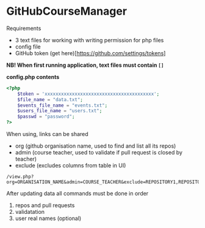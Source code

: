 # GitHubCourseManager

Requirements
- 3 text files for working with writing permission for php files
- config file
- GitHub token (get here)[https://github.com/settings/tokens]

**NB! When first running application, text files must contain `[]`**

**config.php contents**
```PHP
<?php
    $token = 'xxxxxxxxxxxxxxxxxxxxxxxxxxxxxxxxxxxxxxxx';
    $file_name = "data.txt";
    $events_file_name = "events.txt";
    $users_file_name = "users.txt";
    $passwd = "password";
?>
```

When using, links can be shared 
- org (github organisation name, used to find and list all its repos) 
- admin (course teacher, used to validate if pull request is closed by teacher)
- exclude (excludes columns from table in UI)
```
/view.php?org=ORGANISATION_NAME&admin=COURSE_TEACHER&exclude=REPOSITORY1,REPOSITORY2
```
After updating data all commands must be done in order
  1. repos and pull requests
  2. validatation
  3. user real names (optional)
